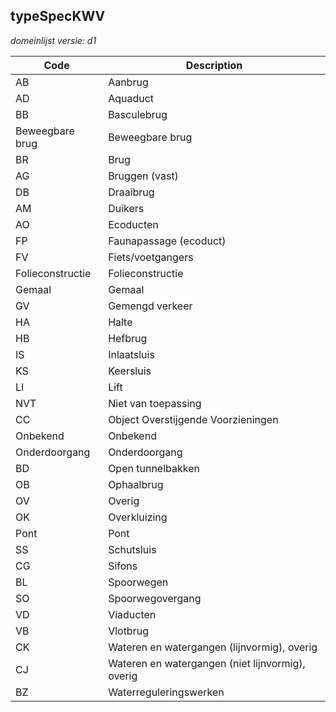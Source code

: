 ## typeSpecKWV

*domeinlijst versie: d1* 

 |Code |Description	|
|	---	|	---	|
| AB | Aanbrug |
| AD | Aquaduct |
| BB | Basculebrug |
| Beweegbare brug | Beweegbare brug |
| BR | Brug |
| AG | Bruggen (vast) |
| DB | Draaibrug |
| AM | Duikers |
| AO | Ecoducten |
| FP | Faunapassage (ecoduct) |
| FV | Fiets/voetgangers |
| Folieconstructie | Folieconstructie |
| Gemaal | Gemaal |
| GV | Gemengd verkeer |
| HA | Halte |
| HB | Hefbrug |
| IS | Inlaatsluis |
| KS | Keersluis |
| LI | Lift |
| NVT | Niet van toepassing |
| CC | Object Overstijgende Voorzieningen |
| Onbekend | Onbekend |
| Onderdoorgang | Onderdoorgang |
| BD | Open tunnelbakken |
| OB | Ophaalbrug |
| OV | Overig |
| OK | Overkluizing |
| Pont | Pont |
| SS | Schutsluis |
| CG | Sifons |
| BL | Spoorwegen |
| SO | Spoorwegovergang |
| VD | Viaducten |
| VB | Vlotbrug |
| CK | Wateren en watergangen (lijnvormig), overig |
| CJ | Wateren en watergangen (niet lijnvormig), overig |
| BZ | Waterreguleringswerken |
